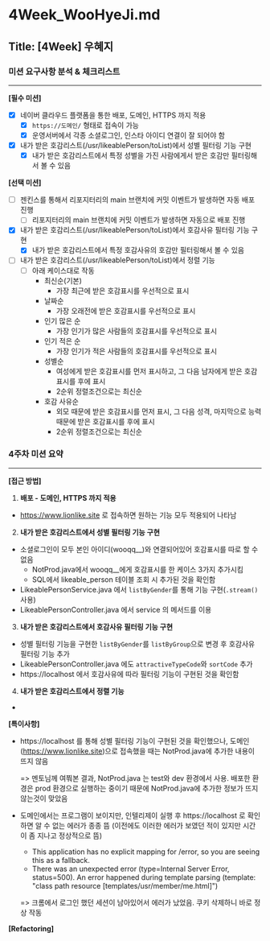 # 4Week_WooHyeJi.md

## Title: [4Week] 우혜지

### 미션 요구사항 분석 & 체크리스트

---
**[필수 미션]**
- [x] 네이버 클라우드 플랫폼을 통한 배포, 도메인, HTTPS 까지 적용
  - [x] `https://도메인/` 형태로 접속이 가능
  - [x] 운영서버에서 각종 소셜로그인, 인스타 아이디 연결이 잘 되어야 함
- [x] 내가 받은 호감리스트(/usr/likeablePerson/toList)에서 성별 필터링 기능 구현
  - [x] 내가 받은 호감리스트에서 특정 성별을 가진 사람에게서 받은 호감만 필터링해서 볼 수 있음

**[선택 미션]**
- [ ] 젠킨스를 통해서 리포지터리의 main 브랜치에 커밋 이벤트가 발생하면 자동 배포 진행
  - [ ] 리포지터리의 main 브랜치에 커밋 이벤트가 발생하면 자동으로 배포 진행
- [x] 내가 받은 호감리스트(/usr/likeablePerson/toList)에서 호감사유 필터링 기능 구현
  - [x] 내가 받은 호감리스트에서 특정 호감사유의 호감만 필터링해서 볼 수 있음
- [ ] 내가 받은 호감리스트(/usr/likeablePerson/toList)에서 정렬 기능
  - [ ] 아래 케이스대로 작동
    - 최신순(기본)
      - 가장 최근에 받은 호감표시를 우선적으로 표시
    - 날짜순
      - 가장 오래전에 받은 호감표시를 우선적으로 표시
    - 인기 많은 순
      - 가장 인기가 많은 사람들의 호감표시를 우선적으로 표시
    - 인기 적은 순
      - 가장 인기가 적은 사람들의 호감표시를 우선적으로 표시
    - 성별순
      - 여성에게 받은 호감표시를 먼저 표시하고, 그 다음 남자에게 받은 호감표시를 후에 표시
      - 2순위 정렬조건으로는 최신순
    - 호감 사유순
      - 외모 때문에 받은 호감표시를 먼저 표시, 그 다음 성격, 마지막으로 능력 때문에 받은 호감표시를 후에 표시
      - 2순위 정렬조건으로는 최신순



### 4주차 미션 요약

---

**[접근 방법]**
1. **배포 - 도메인, HTTPS 까지 적용**
  - https://www.lionlike.site 로 접속하면 원하는 기능 모두 적용되어 나타남

2. **내가 받은 호감리스트에서 성별 필터링 기능 구현**
  - 소셜로그인이 모두 본인 아이디(wooqq__)와 연결되어있어 호감표시를 따로 할 수 없음
    - NotProd.java에서 wooqq__에게 호감표시를 한 케이스 3가지 추가시킴
    - SQL에서 likeable_person 테이블 조회 시 추가된 것을 확인함
  - LikeablePersonService.java 에서 `listByGender`를 통해 기능 구현(`.stream()` 사용)
  - LikeablePersonController.java 에서 service 의 메서드를 이용

3. **내가 받은 호감리스트에서 호감사유 필터링 기능 구현**
  - 성별 필터링 기능을 구현한 `listByGender`를 `listByGroup`으로 변경 후 호감사유 필터링 기능 추가
  - LikeablePersonController.java 에도 `attractiveTypeCode`와 `sortCode` 추가
  - https://localhost 에서 호감사유에 따라 필터링 기능이 구현된 것을 확인함

4. **내가 받은 호감리스트에서 정렬 기능**
  - 



**[특이사항]**
- https://localhost 를 통해 성별 필터링 기능이 구현된 것을 확인했으나, 도메인(https://www.lionlike.site)으로 접속했을 때는 NotProd.java에 추가한 내용이 뜨지 않음
    
    => 멘토님께 여쭤본 결과, NotProd.java 는 test와 dev 환경에서 사용. 배포한 환경은 prod 환경으로 실행하는 중이기 때문에 NotProd.java에 추가한 정보가 뜨지 않는것이 맞았음

- 도메인에서는 프로그램이 보이지만, 인텔리제이 실행 후 https://localhost 로 확인하면 알 수 없는 에러가 종종 뜸
  (이전에도 이러한 에러가 보였던 적이 있지만 시간이 좀 지나고 정상적으로 뜸)
  - This application has no explicit mapping for /error, so you are seeing this as a fallback.
  - There was an unexpected error (type=Internal Server Error, status=500).
    An error happened during template parsing (template: "class path resource [templates/usr/member/me.html]")
    
  => 크롬에서 로그인 했던 세션이 남아있어서 에러가 났었음. 쿠키 삭제하니 바로 정상 작동


**[Refactoring]**

